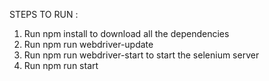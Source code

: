 STEPS TO RUN :

1. Run npm install to download all the dependencies
2. Run npm run webdriver-update
3. Run npm run webdriver-start to start the selenium server
4. Run npm run start
